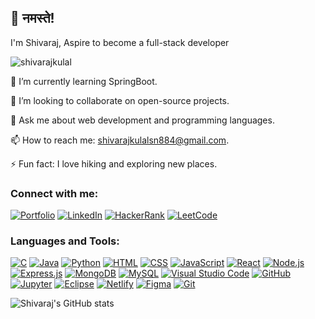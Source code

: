 ## 🙏 नमस्ते!

I'm Shivaraj, Aspire to become a full-stack developer

<p align="left"> 
  <img src="https://komarev.com/ghpvc/?username=shivarajkulal&label=Profile%20views&color=0e75b6&style=flat" alt="shivarajkulal" /> 
</p>

🌱 I’m currently learning SpringBoot.

👯 I’m looking to collaborate on open-source projects.

💬 Ask me about web development and programming languages.

📫 How to reach me: shivarajkulalsn884@gmail.com.

⚡ Fun fact: I love hiking and exploring new places.

### Connect with me:

[![Portfolio](https://img.shields.io/badge/Portfolio-Visit-brightgreen)](https://shivarajkulal.netlify.app/)
[![LinkedIn](https://img.shields.io/badge/LinkedIn-Connect-blue)](https://linkedin.com/in/shivaraj-kulal)
[![HackerRank](https://img.shields.io/badge/HackerRank-Profile-brightgreen?style=flat&logo=hackerrank)](https://www.hackerrank.com/profile/_shivaraj_)
[![LeetCode](https://img.shields.io/badge/LeetCode-Profile-orange?style=flat&logo=leetcode)](https://leetcode.com/ShivarajKulal/)

### Languages and Tools:

[![C](https://img.shields.io/badge/C-%2300599C.svg?style=flat&logo=c&logoColor=white)](https://www.cprogramming.com/)
[![Java](https://img.shields.io/badge/Java-%23007396.svg?style=flat&logo=java&logoColor=white)](https://www.java.com)
[![Python](https://img.shields.io/badge/Python-%2314354C.svg?style=flat&logo=python&logoColor=white)](https://www.python.org/)
[![HTML](https://img.shields.io/badge/HTML5-%23E34F26.svg?style=flat&logo=html5&logoColor=white)](https://developer.mozilla.org/en-US/docs/Web/HTML)
[![CSS](https://img.shields.io/badge/CSS3-%231572B6.svg?style=flat&logo=css3&logoColor=white)](https://developer.mozilla.org/en-US/docs/Web/CSS)
[![JavaScript](https://img.shields.io/badge/JavaScript-%23323330.svg?style=flat&logo=javascript&logoColor=%23F7DF1E)](https://developer.mozilla.org/en-US/docs/Web/JavaScript)
[![React](https://img.shields.io/badge/React-%2320232a.svg?style=flat&logo=react&logoColor=%2361DAFB)](https://reactjs.org/)
[![Node.js](https://img.shields.io/badge/Node.js-%2343853D.svg?style=flat&logo=node.js&logoColor=white)](https://nodejs.org/)
[![Express.js](https://img.shields.io/badge/Express.js-%23404d59.svg?style=flat)](https://expressjs.com/)
[![MongoDB](https://img.shields.io/badge/MongoDB-%234ea94b.svg?style=flat&logo=mongodb&logoColor=white)](https://www.mongodb.com/)
[![MySQL](https://img.shields.io/badge/MySQL-%2300758F.svg?style=flat&logo=mysql&logoColor=white)](https://www.mysql.com/)
[![Visual Studio Code](https://img.shields.io/badge/Visual%20Studio%20Code-%23007ACC.svg?style=flat&logo=visual-studio-code&logoColor=white)](https://code.visualstudio.com/)
[![GitHub](https://img.shields.io/badge/GitHub-%23121011.svg?style=flat&logo=github&logoColor=white)](https://github.com/)
[![Jupyter](https://img.shields.io/badge/Jupyter-%23F37626.svg?style=flat&logo=jupyter&logoColor=white)](https://jupyter.org/)
[![Eclipse](https://img.shields.io/badge/Eclipse-%232C2255.svg?style=flat&logo=eclipse&logoColor=white)](https://www.eclipse.org/)
[![Netlify](https://img.shields.io/badge/Netlify-%23000000.svg?style=flat&logo=netlify&logoColor=white)](https://www.netlify.com/)
[![Figma](https://img.shields.io/badge/Figma-%23F24E1E.svg?style=flat&logo=figma&logoColor=white)](https://www.figma.com/)
[![Git](https://img.shields.io/badge/Git-%23F05032.svg?style=flat&logo=git&logoColor=white)](https://git-scm.com/)

![Shivaraj's GitHub stats](https://github-readme-stats.vercel.app/api?username=shivarajkulal&show_icons=true&theme=dark)

